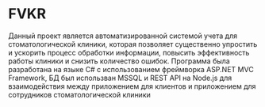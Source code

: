 # FVKR
Данный проект является автоматизированной системой учета для стоматологической клиники, которая позволяет существенно упростить и ускорить процесс обработки информации, повысить эффективность работы клиники и снизить количество ошибок.
Программа была разработана на языке C# с использованием фреймворка ASP.NET MVC Framework, БД был использван MSSQL и REST API на Node.js для взаимодействия между приложением для клиентов и приложением для сотрудников стоматологической клиники
